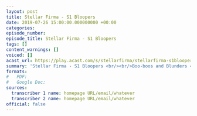 ```yaml
---
layout: post
title: Stellar Firma - S1 Bloopers
date: 2019-07-26 15:00:00.000000000 +00:00
categories: 
episode_number: 
episode_title: Stellar Firma - S1 Bloopers
tags: []
content_warnings: []
voiced: []
acast_url: https://play.acast.com/s/stellarfirma/stellarfirma-s1bloopers
summary: 'Stellar Firma - S1 Bloopers <br/><br/>Boo-boos and Blunders <br/><br/>PLANET - Nailed it <br/><br/>Consultant recommendation: Go home, you''re drunk.'
formats:
#   PDF: 
#   Google Doc: 
sources:
  transcriber 1 name: homepage URL/email/whatever
  transcriber 2 name: homepage URL/email/whatever
official: false
---
```


